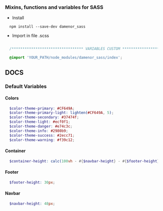 ### Mixins, functions and variables for SASS

* Install

```
  npm install --save-dev damenor_sass
```

* Import in file .scss

```scss

  /********************************* VARIABLES CUSTOM *********************************/

  @import 'YOUR_PATH/node_modules/damenor_sass/index';
```

## DOCS 

### Default Variables

#### Colors
```scss
  $color-theme-primary: #CF649A;
  $color-theme-primary-light: lighten(#CF649A, 5);
  $color-theme-secondary: #37474f;
  $color-theme-light: #ecf0f1;
  $color-theme-danger: #e74c3c;
  $color-theme-info: #2980b9;
  $color-theme-success: #2ecc71;
  $color-theme-warning: #f39c12;
```

#### Container
```scss
  $container-height: calc(100vh - #{$navbar-height} - #{$footer-height});
```

#### Footer
```scss
  $footer-height: 30px;
```

#### Navbar
```scss
  $navbar-height: 48px;
```